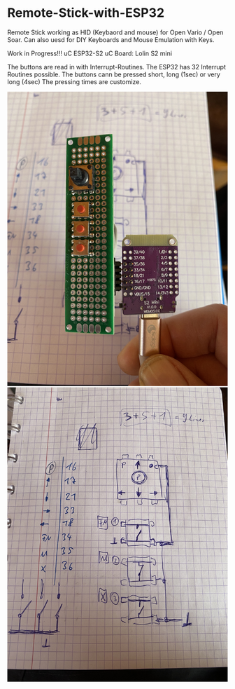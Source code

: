 # Remote-Stick-with-ESP32
Remote Stick working as HID (Keybaord and mouse) for Open Vario / Open Soar.
Can also uesd for DIY Keyboards and Mouse Emulation with Keys.


Work in Progress!!!
uC ESP32-S2
uC Board: Lolin S2 mini

The buttons are read in with Interrupt-Routines. The ESP32 has 32 Interrupt Routines possible.
The buttons cann be pressed short, long (1sec) or very long (4sec)
The pressing times are customize.

<img src="Hardware.JPG" width="600px" />

<img src="Schematic.JPG" width="600px" />


